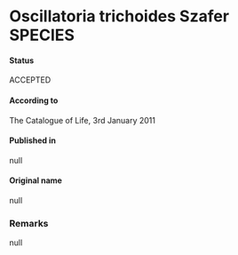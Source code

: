 Oscillatoria trichoides Szafer SPECIES
=======

#### Status
ACCEPTED

#### According to
The Catalogue of Life, 3rd January 2011

#### Published in
null

#### Original name
null

### Remarks
null